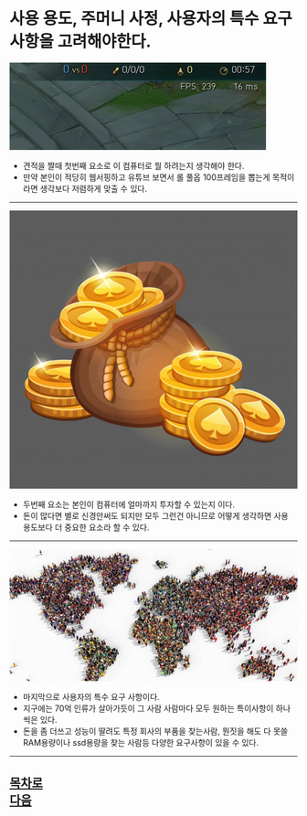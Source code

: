 사용 용도, 주머니 사정, 사용자의 특수 요구사항을 고려해야한다.
=======================
![001](https://github.com/isp829/-/blob/main/image/lecture3/001.PNG) 
* 견적을 짤때 첫번째 요소로 이 컴퓨터로 뭘 하려는지 생각해야 한다. 
* 만약 본인이 적당히 웹서핑하고 유튜브 보면서 롤 풀옵 100프레임을 뽑는게 목적이라면 생각보다 저렴하게 맞출 수 있다.  
------------------------------------  
![002](https://github.com/isp829/-/blob/main/image/lecture3/002.PNG) 
* 두번째 요소는 본인이 컴퓨터에 얼마까지 투자할 수 있는지 이다.  
* 돈이 많다면 별로 신경안써도 되지만 모두 그런건 아니므로 어떻게 생각하면 사용 용도보다 더 중요한 요소라 할 수 있다.      
-----------------------------------------------------------------    
![002](https://github.com/isp829/-/blob/main/image/lecture3/003.jpg) 
* 마지막으로 사용자의 특수 요구 사항이다.  
* 지구에는 70억 인류가 살아가듯이 그 사람 사람마다 모두 원하는 특이사항이 하나씩은 있다.  
* 돈을 좀 더쓰고 성능이 딸려도 특정 회사의 부품을 찾는사람, 뭔짓을 해도 다 못쓸 RAM용량이나 ssd용량을 찾는 사람등 다양한 요구사항이 있을 수 있다.     
-----------------------------------------------------------------
[목차로](https://github.com/isp829/-/blob/master/README.md)  
[다음](https://github.com/isp829/-/blob/master/lecture/lecture4-1.md)  
-----------------------------
    
